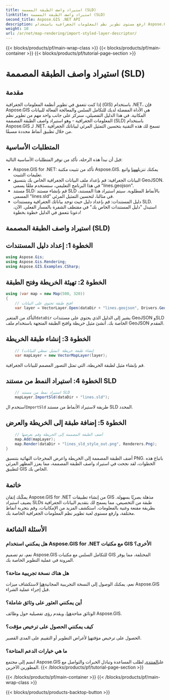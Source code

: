 ```yaml
---
title: استيراد واصف الطبقة المصممة (SLD)
linktitle: استيراد واصف الطبقة المصممة (SLD)
second_title: Aspose.GIS .NET API
description: ارفع مستوى تطوير نظم المعلومات الجغرافية باستخدام Aspose.GIS for .NET. قم باستيراد واصف الطبقة المصممة (SLD) بسهولة. اكتشف إمكانيات التخصيص الآن!
weight: 10
url: /ar/net/map-rendering/import-styled-layer-descriptor/
---
```


{{< blocks/products/pf/main-wrap-class >}}
{{< blocks/products/pf/main-container >}}
{{< blocks/products/pf/tutorial-page-section >}}

# استيراد واصف الطبقة المصممة (SLD)

## مقدمة
إذا كنت تتعمق في تطوير أنظمة المعلومات الجغرافية (GIS) باستخدام .NET، فإن Aspose.GIS هي الأداة المفضلة لديك للتكامل السلس والمعالجة الفعالة للبيانات المكانية. في هذا الدليل التفصيلي، سنركز على جانب واحد مهم من تطوير نظم المعلومات الجغرافية - وهو استيراد واصف الطبقة المصممة (SLD) باستخدام Aspose.GIS لـ .NET. تسمح لك هذه التقنية بتحسين التمثيل المرئي لبياناتك الجغرافية من خلال تطبيق أنماط محددة مسبقًا.
## المتطلبات الأساسية
قبل أن نبدأ هذه الرحلة، تأكد من توفر المتطلبات الأساسية التالية:
-  Aspose.GIS for .NET: تأكد من تثبيت مكتبة Aspose.GIS. يمكنك تنزيله[هنا](https://releases.aspose.com/gis/net/) واتبع تعليمات التثبيت.
- البيانات الجغرافية: قم بإعداد ملف البيانات الجغرافية الخاص بك بتنسيق GeoJSON. في هذا البرنامج التعليمي، سنستخدم ملفًا يسمى "lines.geojson".
- مستند SLD: قم بإنشاء مستند SLD بالأنماط المطلوبة. سيتم استيراد هذا المستند، المسمى "lines.sld" في مثالنا، لتحسين التمثيل المرئي.
- دليل المستندات: قم بإعداد دليل حيث توجد بياناتك الجغرافية ومستندات SLD. استبدل "دليل المستندات الخاص بك" في مقتطف الشفرة بالمسار الفعلي.
الآن، دعونا نتعمق في الدليل خطوة بخطوة!
## استيراد واصف الطبقة المصممة (SLD)
## الخطوة 1: إعداد دليل المستندات
```csharp
using Aspose.Gis;
using Aspose.Gis.Rendering;
using Aspose.GIS.Examples.CSharp;
```
## الخطوة 2: تهيئة الخريطة وفتح الطبقة
```csharp
using (var map = new Map(500, 320))
{
    // افتح طبقة تحتوي على البيانات
    var layer = VectorLayer.Open(dataDir + "lines.geojson", Drivers.GeoJson);
```
 التأكد من المتغير`dataDir` يشير إلى الدليل الذي يحتوي على مستندات GeoJSON وSLD الخاصة بك.
أنشئ مثيل خريطة وافتح الطبقة المتجهة باستخدام ملف GeoJSON المقدم.
## الخطوة 3: إنشاء طبقة الخريطة
```csharp
    // إنشاء طبقة خريطة (تمثيل نمطي للبيانات)
    var mapLayer = new VectorMapLayer(layer);
```
قم بإنشاء مثيل لطبقة الخريطة، التي تمثل التصور المصمم للبيانات الجغرافية.
## الخطوة 4: استيراد النمط من مستند SLD
```csharp
    // استيراد نمط من مستند SLD
    mapLayer.ImportSld(dataDir + "lines.sld");
```
 استخدم ال`ImportSld` طريقة لاستيراد الأنماط من مستند SLD المحدد.
## الخطوة 5: إضافة طبقة إلى الخريطة والعرض
```csharp
    // أضف الطبقة المصممة إلى الخريطة وقم بعرضها
    map.Add(mapLayer);
    map.Render(dataDir + "lines_sld_style_out.png", Renderers.Png);
}
```
أضف الطبقة المصممة إلى الخريطة واعرض المخرجات النهائية بتنسيق PNG.
باتباع هذه الخطوات، لقد نجحت في استيراد واصف الطبقة المصممة، مما يعزز المظهر المرئي لتطبيق GIS الخاص بك.
## خاتمة
يمكّنك إتقان Aspose.GIS for .NET من إنشاء تطبيقات GIS مذهلة بصريًا بسهولة. يضيف استيراد SLDs طبقة من التخصيص، مما يسمح لك بتقديم البيانات الجغرافية بطريقة مقنعة وغنية بالمعلومات. استكشف المزيد من الإمكانيات، وقم بتجربة أنماط مختلفة، وارفع مستوى لعبة تطوير نظم المعلومات الجغرافية الخاصة بك.
## الأسئلة الشائعة
### هل يمكنني استخدام Aspose.GIS for .NET مع مكتبات GIS الأخرى؟
نعم، تم تصميم Aspose.GIS للتكامل السلس مع مكتبات GIS المختلفة، مما يوفر المرونة في عملية التطوير الخاصة بك.
### هل هناك نسخة تجريبية متاحة؟
 نعم، يمكنك الوصول إلى النسخة التجريبية المجانية[هنا](https://releases.aspose.com/) لاستكشاف ميزات Aspose.GIS قبل إجراء عملية الشراء.
### أين يمكنني العثور على وثائق شاملة؟
 الوثائق متاحة[هنا](https://reference.aspose.com/gis/net/)، ويقدم رؤى تفصيلية حول وظائف Aspose.GIS.
### كيف يمكنني الحصول على ترخيص مؤقت؟
 الحصول على ترخيص مؤقت[هنا](https://purchase.aspose.com/temporary-license/) لأغراض التطوير أو التقييم على المدى القصير.
### ما هي خيارات الدعم المتاحة؟
 انضم إلى مجتمع Aspose.GIS على[المنتدى](https://forum.aspose.com/c/gis/33) لطلب المساعدة وتبادل الخبرات والتواصل مع المطورين الآخرين.
{{< /blocks/products/pf/tutorial-page-section >}}

{{< /blocks/products/pf/main-container >}}
{{< /blocks/products/pf/main-wrap-class >}}

{{< blocks/products/products-backtop-button >}}

